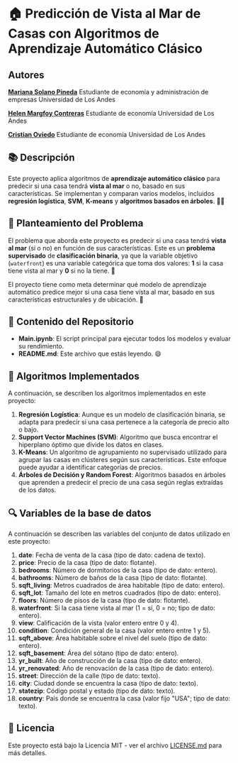# 🏠 Predicción de Vista al Mar de Casas con Algoritmos de Aprendizaje Automático Clásico

## Autores

[**Mariana Solano Pineda**](https://www.linkedin.com/in/mariana-solano-pineda/)
Estudiante de economía y administración de empresas Universidad de Los Andes

[**Helen Margfoy Contreras**](https://www.linkedin.com/in/helenmargfoy/)
Estudiante de economía Universidad de Los Andes

[**Cristian Oviedo**](https://www.linkedin.com/in/cristian-oviedo-78362524b/)
Estudiante de economía Universidad de Los Andes

## 📚 Descripción

Este proyecto aplica algoritmos de **aprendizaje automático clásico** para predecir si una casa tendrá **vista al mar** o no, basado en sus características. Se implementan y comparan varios modelos, incluidos **regresión logística**, **SVM**, **K-means** y **algoritmos basados en árboles**. 🌊🏡

## 🎯 Planteamiento del Problema

El problema que aborda este proyecto es predecir si una casa tendrá **vista al mar** (sí o no) en función de sus características. Este es un **problema supervisado** de **clasificación binaria**, ya que la variable objetivo (`waterfront`) es una variable categórica que toma dos valores: **1** si la casa tiene vista al mar y **0** si no la tiene. 🎯

El proyecto tiene como meta determinar qué modelo de aprendizaje automático predice mejor si una casa tiene vista al mar, basado en sus características estructurales y de ubicación. 🌊

## 📂 Contenido del Repositorio

- **Main.ipynb**: El script principal para ejecutar todos los modelos y evaluar su rendimiento.
- **README.md**: Este archivo que estás leyendo. 😄

## 🤖 Algoritmos Implementados

A continuación, se describen los algoritmos implementados en este proyecto:

1. **Regresión Logística**: Aunque es un modelo de clasificación binaria, se adapta para predecir si una casa pertenece a la categoría de precio alto o bajo.
2. **Support Vector Machines (SVM)**: Algoritmo que busca encontrar el hiperplano óptimo que divide los datos en clases.
3. **K-Means**: Un algoritmo de agrupamiento no supervisado utilizado para agrupar las casas en clústeres según sus características. Este enfoque puede ayudar a identificar categorías de precios.
4. **Árboles de Decisión y Random Forest**: Algoritmos basados en árboles que aprenden a predecir el precio de una casa según reglas extraídas de los datos.

## 🔍 Variables de la base de datos
 
A continuación se describen las variables del conjunto de datos utilizado en este proyecto:

1. **date**: Fecha de venta de la casa (tipo de dato: cadena de texto).
2. **price**: Precio de la casa (tipo de dato: flotante).
3. **bedrooms**: Número de dormitorios de la casa (tipo de dato: entero).
4. **bathrooms**: Número de baños de la casa (tipo de dato: flotante).
5. **sqft_living**: Metros cuadrados de área habitable (tipo de dato: entero).
6. **sqft_lot**: Tamaño del lote en metros cuadrados (tipo de dato: entero).
7. **floors**: Número de pisos de la casa (tipo de dato: flotante).
8. **waterfront**: Si la casa tiene vista al mar (1 = sí, 0 = no; tipo de dato: entero).
9. **view**: Calificación de la vista (valor entero entre 0 y 4).
10. **condition**: Condición general de la casa (valor entero entre 1 y 5).
11. **sqft_above**: Área habitable sobre el nivel del suelo (tipo de dato: entero).
12. **sqft_basement**: Área del sótano (tipo de dato: entero).
13. **yr_built**: Año de construcción de la casa (tipo de dato: entero).
14. **yr_renovated**: Año de renovación de la casa (tipo de dato: entero).
15. **street**: Dirección de la calle (tipo de dato: texto).
16. **city**: Ciudad donde se encuentra la casa (tipo de dato: texto).
17. **statezip**: Código postal y estado (tipo de dato: texto).
18. **country**: País donde se encuentra la casa (valor fijo "USA"; tipo de dato: texto).

## 📄 Licencia

Este proyecto está bajo la Licencia MIT - ver el archivo [LICENSE.md](LICENSE.md) para más detalles.

